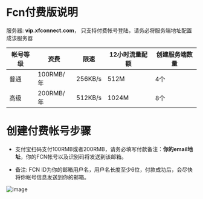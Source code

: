 
# Fcn付费版说明

服务器: **vip.xfconnect.com**， 只支持付费帐号登陆，请务必将服务端地址配置成该服务器

|帐号等级|资费|限速|12小时流量配额|创建服务端数量
|-------|----|---|--------|-----
|普通|100RMB/年|256KB/s|512M|4个
|高级|200RMB/年|512KB/s|1024M|8个

# 创建付费帐号步骤

* 支付宝扫码支付100RMB或者200RMB，请务必填写付款备注：**你的email地址**，你的FCN帐号以及识别码将发送到该邮箱。

* 备注: FCN ID为你的邮箱用户名，用户名长度至少6位，付款成功后，会尽快将你帐号信息发送到你的邮箱。

![image](https://github.com/boywhp/fcn/blob/master/vip/fcn_alipay.jpg)
